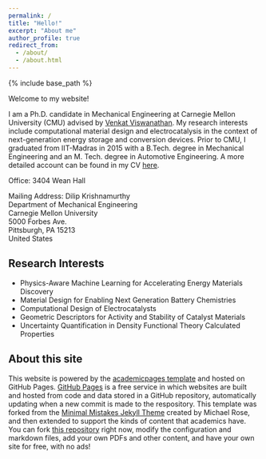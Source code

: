 ```yaml
---
permalink: /
title: "Hello!"
excerpt: "About me"
author_profile: true
redirect_from:
  - /about/
  - /about.html
---
```


{% include base_path %}

Welcome to my website!

I am a Ph.D. candidate in Mechanical Engineering at Carnegie Mellon University (CMU) advised by [Venkat Viswanathan](http://www.andrew.cmu.edu/user/venkatv/index.html). My research interests include computational material design and electrocatalysis in the context of next-generation energy storage and conversion devices. Prior to CMU, I graduated from IIT-Madras in 2015 with a B.Tech. degree in Mechanical Engineering and an M. Tech. degree in Automotive Engineering. A more detailed account can be found in my CV [here](/files/CV_DilipKrishnamurthy_CMU.pdf). 

<!--
I'm a computational materials scientist (with significant previous experimental experience), currently a Manufacturing Futures Initiative Postdoctoral Fellow working in the group of [Venkat Viswanathan](http://www.andrew.cmu.edu/user/venkatv/index.html) on optimization of battery materials. 
Previously, I did my PhD in the [Photovoltaics Research Lab](http://pv.mit.edu) at MIT, where I performed first-principles simulations to understand defect physics in solar cell materials as well as high-throughput device-level simulations to use Bayesian inference along with experimental data to more quickly and accurately measure fundamental materials properties. I developed an open-source code for that project, [bayesim](https://pv-lab.github.io/bayesim/_build/html/index.html), and am always keen to find new users!
My overarching goal in my work is to have an impact on the existential problem of climate change through improving renewable energy technology. I've also been involved in renewables-related outreach through [Project Bright](http://campuspress.yale.edu/projectbright/) at Yale as well as various organizations at MIT including my former research group, the [MIT Energy Club](https://www.mitenergyclub.org) (where I led the Solar/Grid community for two years), the Office of Sustainability, Fossil Free MIT, and the [Science Policy Initiative](mit science policy initative).
Since my time as an undergrad in physics at Yale, I've also been devoted to the cause of increasing representation of women (and other URG's) in STEM fields. In 2012, I helped to organize the Northeast [Conference for Undergraduate Women in Physics](https://www.aps.org/programs/women/workshops/cuwip.cfm), and I returned to the conference as a graduate student speaker 2015. At MIT, I served as co-president of Women of Materials Science (WoMS).
Please check out ways to reach me as well as my various other homes on the web in the menu (either to the left or above, depending on your screen resolution) and click the links at the top of the page to check out some of my other experience and work! You can download my CV [here](/files/CV_DilipKrishnamurthy_CMU.pdf).
-->

Office: 3404 Wean Hall

Mailing Address: Dilip Krishnamurthy<br/>
                 Department of Mechanical Engineering<br/>
                 Carnegie Mellon University<br/>
                 5000 Forbes Ave.<br/>
                 Pittsburgh, PA 15213<br/>
                 United States

Research Interests
------------------
* Physics-Aware Machine Learning for Accelerating Energy Materials Discovery
* Material Design for Enabling Next Generation Battery Chemistries
* Computational Design of Electrocatalysts
* Geometric Descriptors for Activity and Stability of Catalyst Materials
* Uncertainty Quantification in Density Functional Theory Calculated Properties

About this site
---------------

This website is powered by the [academicpages template](https://github.com/academicpages/academicpages.github.io) and hosted on GitHub Pages. [GitHub Pages](https://pages.github.com) is a free service in which websites are built and hosted from code and data stored in a GitHub repository, automatically updating when a new commit is made to the respository. This template was forked from the [Minimal Mistakes Jekyll Theme](https://mmistakes.github.io/minimal-mistakes/) created by Michael Rose, and then extended to support the kinds of content that academics have. You can fork [this repository](https://github.com/academicpages/academicpages.github.io) right now, modify the configuration and markdown files, add your own PDFs and other content, and have your own site for free, with no ads!
